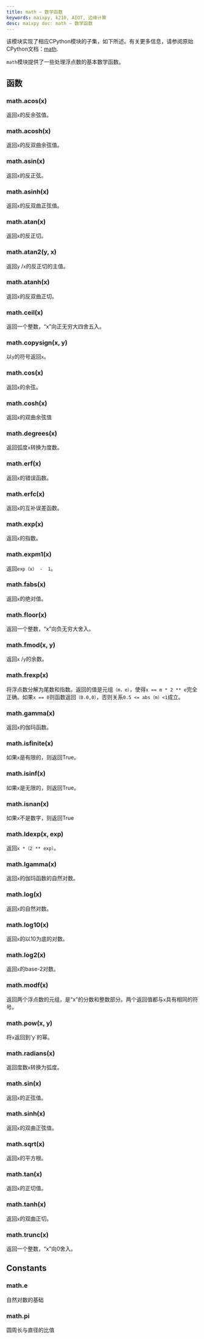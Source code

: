 ```yaml
---
title: math – 数学函数
keywords: maixpy, k210, AIOT, 边缘计算
desc: maixpy doc: math – 数学函数
---
```




该模块实现了相应CPython模块的子集，如下所述。有关更多信息，请参阅原始CPython文档：[math](https://docs.python.org/3.5/library/math.html#module-math).

`math`模块提供了一些处理浮点数的基本数学函数。


## 函数

### math.acos(x)

返回`x`的反余弦值。

### math.acosh(x)

返回`x`的反双曲余弦值。

### math.asin(x)

返回`x`的反正弦。

### math.asinh(x)

返回`x`的反双曲正弦值。

### math.atan(x)

返回`x`的反正切。

### math.atan2(y, x)

返回`y` /`x`的反正切的主值。

### math.atanh(x)

返回`x`的反双曲正切。

### math.ceil(x)

返回一个整数，“x”向正无穷大四舍五入。

### math.copysign(x, y)

以`y`的符号返回`x`。

### math.cos(x)

返回`x`的余弦。


### math.cosh(x)

返回`x`的双曲余弦值

### math.degrees(x)

返回弧度`x`转换为度数。

### math.erf(x)

返回`x`的错误函数。

### math.erfc(x)

返回`x`的互补误差函数。

### math.exp(x)

返回`x`的指数。

### math.expm1(x)

返回`exp（x） -  1`。

### math.fabs(x)

返回`x`的绝对值。

### math.floor(x)

返回一个整数，“x”向负无穷大舍入。

### math.fmod(x, y)

返回`x` /`y`的余数。

### math.frexp(x)

将浮点数分解为尾数和指数。返回的值是元组`（m，e）`，使得`x == m * 2 ** e`完全正确。如果`x == 0`则函数返回`（0.0,0）`，否则关系`0.5 <= abs（m）<1`成立。

### math.gamma(x)

返回`x`的伽玛函数。

### math.isfinite(x)

如果`x`是有限的，则返回True。

### math.isinf(x)

如果`x`是无限的，则返回True。

### math.isnan(x)

如果`x`不是数字，则返回True

### math.ldexp(x, exp)

返回`x *（2 ** exp）`。

### math.lgamma(x)

返回`x`的伽玛函数的自然对数。

### math.log(x)

返回`x`的自然对数。

### math.log10(x)

返回`x`的以10为底的对数。

### math.log2(x)

返回`x`的base-2对数。

### math.modf(x)

返回两个浮点数的元组，是“x”的分数和整数部分。两个返回值都与`x`具有相同的符号。

### math.pow(x, y)

将`x`返回到'y`的幂。

### math.radians(x)

返回度数`x`转换为弧度。

### math.sin(x)

返回`x`的正弦值。

### math.sinh(x)

返回`x`的双曲正弦值。

### math.sqrt(x)

返回`x`的平方根。

### math.tan(x)

返回`x`的正切值。

### math.tanh(x)

返回`x`的双曲正切。

### math.trunc(x)

返回一个整数，“x”向0舍入。

## Constants

### math.e

自然对数的基础

### math.pi

圆周长与直径的比值

